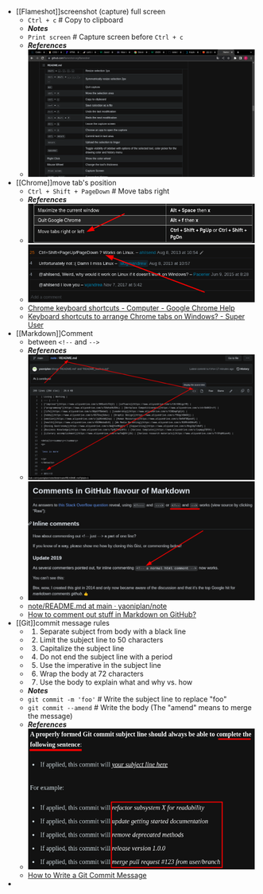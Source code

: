 - [[Flameshot]]screenshot (capture) full screen
  * `Ctrl + c` # Copy to clipboard
  * ***Notes***
  * `Print screen` # Capture screen before `Ctrl + c`
  * ***References***
  * ![image.png](../assets/image_1666656262230_0.png)
- [[Chrome]]move tab's position
  * `Ctrl + Shift + PageDown` # Move tabs right
  * ***References***
  * ![image.png](../assets/image_1666663075999_0.png)
  * ![image.png](../assets/image_1666663189536_0.png) 
  * [Chrome keyboard shortcuts - Computer - Google Chrome Help](https://support.google.com/chrome/answer/157179?hl=en&co=GENIE.Platform%3DDesktop#zippy=%2Ctab-window-shortcuts%2Cmouse-shortcuts)
  * [Keyboard shortcuts to arrange Chrome tabs on Windows? - Super User](https://superuser.com/questions/629432/keyboard-shortcuts-to-arrange-chrome-tabs-on-windows)
- [[Markdown]]Comment
  * between `<!--` and `-->`
  * ***References***
  * ![image.png](../assets/image_1666672033870_0.png)
  * ![image.png](../assets/image_1666672446082_0.png) 
  * [note/README.md at main · yaoniplan/note](https://github.com/yaoniplan/note/blob/5cf3fb4fb65540ac253d217e396f107fa131d7df/README.md)
  * [How to comment out stuff in Markdown on GitHub?](https://gist.github.com/jonikarppinen/47dc8c1d7ab7e911f4c9)
- [[Git]]commit message rules
  * 1. Separate subject from body with a black line
  * 2. Limit the subject line to 50 characters
  * 3. Capitalize the subject line
  * 4. Do not end the subject line with a period
  * 5. Use the imperative in the subject line
  * 6. Wrap the body at 72 characters
  * 7. Use the body to explain what and why vs. how
  * ***Notes***
  * `git commit -m 'foo'` # Write the subject line to replace "foo"
  * `git commit --amend` # Write the body (The "amend" means to merge the message)
  * ***References***
  * ![image.png](../assets/image_1666685073963_0.png) 
  * [How to Write a Git Commit Message](https://cbea.ms/git-commit/)
-